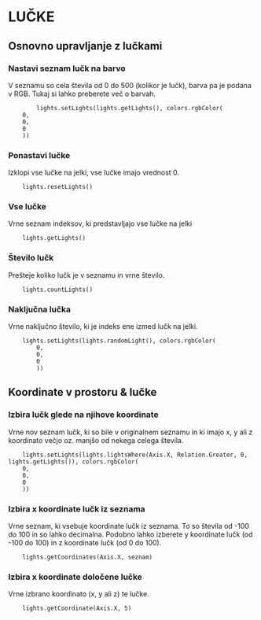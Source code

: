 # LUČKE

## Osnovno upravljanje z lučkami
### Nastavi seznam lučk na barvo
V seznamu so cela števila od 0 do 500 (kolikor je lučk), barva pa je podana v RGB. Tukaj si lahko preberete več o barvah.
```block
        lights.setLights(lights.getLights(), colors.rgbColor(
    0,
    0,
    0
    ))
```

### Ponastavi lučke
Izklopi vse lučke na jelki, vse lučke imajo vrednost 0.
```block
    lights.resetLights()
```

### Vse lučke
Vrne seznam indeksov, ki predstavljajo vse lučke na jelki
```block
    lights.getLights()
```

### Število lučk
Prešteje koliko lučk je v seznamu in vrne število.
```block
    lights.countLights()
```

### Naključna lučka
Vrne naključno število, ki je indeks ene izmed lučk na jelki.
```block
    lights.setLights(lights.randomLight(), colors.rgbColor(
        0,
        0,
        0
        ))
```
## Koordinate v prostoru & lučke

### Izbira lučk glede na njihove koordinate
Vrne nov seznam lučk, ki so bile v originalnem seznamu in ki imajo x, y ali z koordinato večjo oz. manjšo od nekega celega števila. 
```block
    lights.setLights(lights.lightsWhere(Axis.X, Relation.Greater, 0, lights.getLights()), colors.rgbColor(
    0,
    0,
    0
    ))
```

### Izbira x koordinate lučk iz seznama
Vrne seznam, ki vsebuje koordinate lučk iz seznama. To so števila od -100 do 100 in so lahko decimalna. Podobno lahko izberete y koordinate lučk (od -100 do 100) in z koordinate lučk (od 0 do 100).
```block
    lights.getCoordinates(Axis.X, seznam)
```

### Izbira x koordinate določene lučke
Vrne izbrano koordinato (x, y ali z) te lučke.
```block
    lights.getCoordinate(Axis.X, 5)
```



